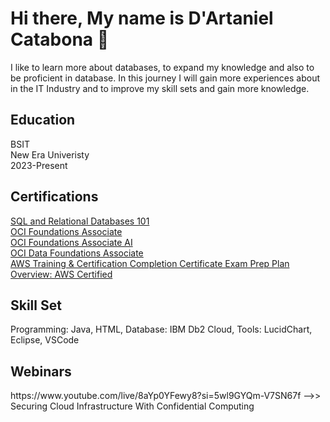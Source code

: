 ## <h1> Hi there, My name is D'Artaniel Catabona 👋</h1>
I like to learn more about databases, to expand my knowledge and also to be proficient in database. 
In this journey I will gain more experiences about in the IT Industry and to improve my skill sets and gain more knowledge.
<h2>Education</h2>
 BSIT
   <br>
New Era Univeristy
   <br>
  2023-Present
  <h2>Certifications</h2>
  <a href = "https://courses.cognitiveclass.ai/certificates/211e363f43574220a3bdb0f67c9ad9e5"> SQL and Relational Databases 101</a> <br>
  <a href = "https://catalog-education.oracle.com/ords/certview/sharebadge?id=E0B702A5DE4CE0F9B655B3A176A52FE2D60D66DC3B06D9E8B963245E209E6C92&fbclid=IwY2xjawG7fvxleHRuA2FlbQIxMQABHS5ug4_shFgLDbgU71-hl49ceG8hyPjDpM-G8tzOI1-2OIK0ffuYqejsUg_aem_WeDQ_kDndW23FxpZx7ZClQ">OCI Foundations Associate</a><br>
  <a href = "https://catalog-education.oracle.com/ords/certview/sharebadge?id=5DCABCD892DAB9448F5474573E7AEB4169E8059AA3D732D3315CD210A56F4A37&fbclid=IwY2xjawHEpaNleHRuA2FlbQIxMQABHQWdgEvQ01W02QP-WzUevzDcth6er_uRL5QJ09Rfetgj0djwWv7DUdbVAw_aem_rGjJ9ugAvmp_Ed3LZZQ5NA">OCI Foundations Associate AI</a><br>
  <a href = "https://catalog-education.oracle.com/ords/certview/sharebadge?id=E0B702A5DE4CE0F9B655B3A176A52FE29DFE51561B3122C1647013A7B69F5AC2&fbclid=IwZXh0bgNhZW0CMTEAAR0MndJRxJMHf0rkxgDWo3wxWX4WC-Fub0oTljlOYzK7FCkOMGY047W84oA_aem_xj3WA32SNdg-eOxFgggZsQ">OCI Data Foundations Associate</a><br>
  <a href = "https://skillbuilder.aws/77b32fa5-754f-4eb0-802d-fe570ebf44f9">AWS Training & Certification Completion Certificate Exam Prep Plan Overview: AWS Certified</a><br>

  <h2>Skill Set</h2>
   Programming: Java, HTML, Database: IBM Db2 Cloud, Tools: LucidChart, Eclipse, VSCode


<h2> Webinars </h2>
https://www.youtube.com/live/8aYp0YFewy8?si=5wl9GYQm-V7SN67f -->> Securing Cloud Infrastructure With Confidential Computing
